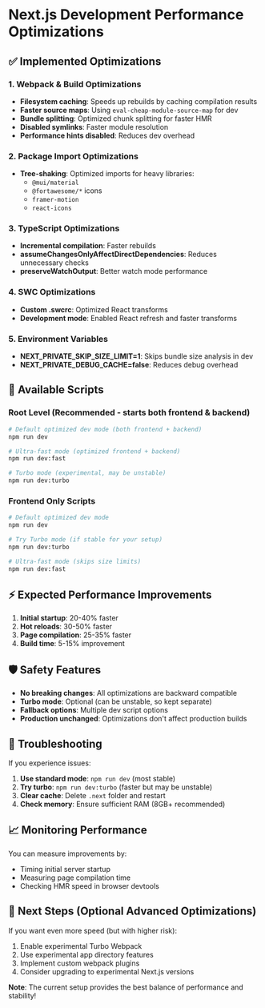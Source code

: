 # Next.js Development Performance Optimizations

## ✅ Implemented Optimizations

### 1. **Webpack & Build Optimizations**

- **Filesystem caching**: Speeds up rebuilds by caching compilation results
- **Faster source maps**: Using `eval-cheap-module-source-map` for dev
- **Bundle splitting**: Optimized chunk splitting for faster HMR
- **Disabled symlinks**: Faster module resolution
- **Performance hints disabled**: Reduces dev overhead

### 2. **Package Import Optimizations**

- **Tree-shaking**: Optimized imports for heavy libraries:
  - `@mui/material`
  - `@fortawesome/*` icons
  - `framer-motion`
  - `react-icons`

### 3. **TypeScript Optimizations**

- **Incremental compilation**: Faster rebuilds
- **assumeChangesOnlyAffectDirectDependencies**: Reduces unnecessary checks
- **preserveWatchOutput**: Better watch mode performance

### 4. **SWC Optimizations**

- **Custom .swcrc**: Optimized React transforms
- **Development mode**: Enabled React refresh and faster transforms

### 5. **Environment Variables**

- **NEXT_PRIVATE_SKIP_SIZE_LIMIT=1**: Skips bundle size analysis in dev
- **NEXT_PRIVATE_DEBUG_CACHE=false**: Reduces debug overhead

## 🚀 Available Scripts

### **Root Level (Recommended - starts both frontend & backend)**

```bash
# Default optimized dev mode (both frontend + backend)
npm run dev

# Ultra-fast mode (optimized frontend + backend)
npm run dev:fast

# Turbo mode (experimental, may be unstable)
npm run dev:turbo
```

### **Frontend Only Scripts**

```bash
# Default optimized dev mode
npm run dev

# Try Turbo mode (if stable for your setup)
npm run dev:turbo

# Ultra-fast mode (skips size limits)
npm run dev:fast
```

## ⚡ Expected Performance Improvements

1. **Initial startup**: 20-40% faster
2. **Hot reloads**: 30-50% faster
3. **Page compilation**: 25-35% faster
4. **Build time**: 5-15% improvement

## 🛡️ Safety Features

- **No breaking changes**: All optimizations are backward compatible
- **Turbo mode**: Optional (can be unstable, so kept separate)
- **Fallback options**: Multiple dev script options
- **Production unchanged**: Optimizations don't affect production builds

## 🔧 Troubleshooting

If you experience issues:

1. **Use standard mode**: `npm run dev` (most stable)
2. **Try turbo**: `npm run dev:turbo` (faster but may be unstable)
3. **Clear cache**: Delete `.next` folder and restart
4. **Check memory**: Ensure sufficient RAM (8GB+ recommended)

## 📈 Monitoring Performance

You can measure improvements by:

- Timing initial server startup
- Measuring page compilation time
- Checking HMR speed in browser devtools

## 🎯 Next Steps (Optional Advanced Optimizations)

If you want even more speed (but with higher risk):

1. Enable experimental Turbo Webpack
2. Use experimental app directory features
3. Implement custom webpack plugins
4. Consider upgrading to experimental Next.js versions

**Note**: The current setup provides the best balance of performance and stability!
